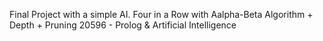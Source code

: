 
Final Project with a simple AI. 
Four in a Row with Aalpha-Beta Algorithm + Depth + Pruning
20596 - Prolog & Artificial Intelligence
